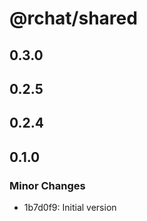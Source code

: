 # @rchat/shared

## 0.3.0

## 0.2.5

## 0.2.4

## 0.1.0

### Minor Changes

-   1b7d0f9: Initial version
